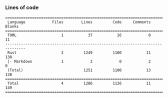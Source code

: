 ### Lines of code ###
    ===============================================================================
     Language            Files        Lines         Code     Comments       Blanks
    ===============================================================================
     TOML                    1           37           26            0           11
    -------------------------------------------------------------------------------
     Rust                    3         1249         1100           11          138
     |- Markdown             1            2            0            2            0
     (Total)                           1251         1100           13          138
    ===============================================================================
     Total                   4         1286         1126           11          149
    ===============================================================================
